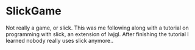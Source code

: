 SlickGame
=========

Not really a game, or slick. This was me following along with a tutorial on programming with slick, an extension of lwjgl. After finishing the tutorial I learned nobody really uses slick anymore..
